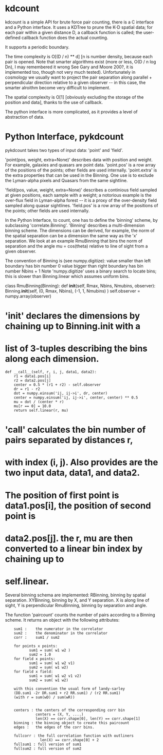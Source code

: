 kdcount
=======

kdcount is a simple API for brute force pair counting, there is a C interface
and a Python interface. It uses a KDTree to prune
the K-D spatial data; for each pair within a given distance D, a callback
function is called; the user-defined callback function does the actual counting. 

It supports a periodic boundary.

The time complexity is O[(D / n) ** d] [n is number density, because each pair is opened. Note that
smarter algorithms exist (more or less, O(D / n log Dn), I may remembered it
wrong See Gary and Moore 200?, it is implemented too, though not very much tested). 
Unfortunately in cosmology we usually want to project the pair separation along
parallel + perpendicular direction relative to a given observer -- in this case,
the smarter alroithm become very difficult to implement. 

The spatial complexity is O[1] [obviously excluding the storage of the position
and data], thanks to the use of callback.

The python interface is more complicated, as it provides a level of abstraction of data.

Python Interface, pykdcount
===========================

pykdcount takes two types of input data: 'point' and 'field'. 

'point(pos, weight, extra=None)' describes data with position and weight. For example, galaxies and
quasars are point data. 
'point.pos' is a row array of the positions of the points; other fields are
used internally.
'point.extra' is the extra properties that can be used in the Binning. One use
is to exclude the Lyman-alpha pixels and Quasars from the same sightline. 

'field(pos, value, weight, extra=None)' describes a continious field sampled at given positions, each sample
with a weight; a notorious example is the over-flux field in Lyman-alpha forest
-- it is a proxy of the over-density field sampled along quasar sightlines. 
'field.pos' is a row array of the positions of the points; other fields are used
internally.

In the Python Interface, to count, one has to define the 'binning' scheme, by
subclassing 'correlate.Binning'. 'Binning' describes a multi-dimension binning
scheme. The dimensions can be derived, for example, the norm of the spatial
separation can be a dimension the same way as the 'x' separation. We look at an
example RmuBinning that bins the norm of separation and the angle mu =
cos(theta) relative to line of sight from a given observer. 

The convention of Binning is (see numpy.digitize):
  value smaller than left boundary has bin number 0
  value bigger than right boundary has bin number Nbins + 1
Note 'numpy.digitize' uses a binary search to locate bins; 
this is slower than Binning.linear which assumes uniform bins.

class RmuBinning(Binning):
    def __init__(self, Rmax, Nbins, Nmubins, observer):
        Binning.__init__(self, 
                (0, Rmax, Nbins),
                (-1, 1, Nmubins)
            )
        self.observer = numpy.array(observer)

#  '__init__' declares the dimensions by chaining up to Binning.__init__ with a
#  list of 3-tuples describing the bins along each dimension.

    def __call__(self, r, i, j, data1, data2):
        r1 = data1.pos[i]
        r2 = data2.pos[j]
        center = 0.5 * (r1 + r2) - self.observer
        dr = r1 - r2
        dot = numpy.einsum('ij, ij->i', dr, center) 
        center = numpy.einsum('ij, ij->i', center, center) ** 0.5
        mu = dot / (center * r)
        mu[r == 0] = 10.0
        return self.linear(r, mu)

#  '__call__' calculates the bin number of pairs separated by distances r, 
#  with index (i, j). Also provides are the two input data, data1, and data2.
#  The position of first point is data1.pos[i], the position of second point is
#  data2.pos[j]. the r, mu are then converted to a linear bin index by chaining up to
#  self.linear.

Several binning schema are implemented:
   RBinning,           binning by spatial separation.
   XYBinning,          binning by X, and Y separation. X is along line of sight, Y is perpendicular
   RmuBinning,         binning by separation and angle.

The function 'paircount' counts the number of pairs according to a Binning
scheme. It returns an object with the following attributes:

        sum1 :    the numerator in the correlator
        sum2 :    the denominator in the correlator
        corr :    sum1 / sum2

        for points x points: 
               sum1 = sum( w1 w2 )
               sum2 = 1.0 
        for field x points:
               sum1 = sum( w1 w2 v1)
               sum2 = sum( w1 w2)
        for field x field:
               sum1 = sum( w1 w2 v1 v2)
               sum2 = sum( w1 w2)

        with this convention the usual form of landy-sarley
        (DD.sum1 -2r DR.sum1 + r2 RR.sum1) / (r2 RR.sum1) 
        (with r = sum(wD) / sum(wR))


        centers : the centers of the corresponding corr bin
                  centers = (X, Y, ....)
                  len(X) == corr.shape[0], len(Y) == corr.shape[1]
        binning : the binning object to create this paircount 
        edges :   the edges of the corr bins.

        fullcorr : the full correlation function with outliners 
                    len(X) == corr.shape[0] + 2 
        fullsum1 : full version of sum1
        fullsum2 : full version of sum2

